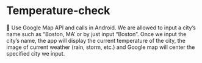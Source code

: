 # Temperature-check

	Use Google Map API and calls in Android. We are allowed to 
input a city’s name such as “Boston, MA’ or by just input “Boston”.
Once we input the city’s name, the app will display the current 
temperature of the city, the image of current weather (rain, storm,
etc.) and Google map will center the specified city we input.
